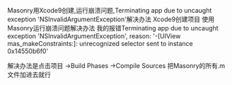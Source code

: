 
Masonry用Xcode9创建,运行崩溃问题,Terminating app due to uncaught exception 'NSInvalidArgumentException'解决办法
Xcode9创建项目 使用Masonry运行崩溃问题解决办法
我的报错Terminating app due to uncaught exception 'NSInvalidArgumentException', 
reason: '-[UIView mas_makeConstraints:]: unrecognized selector sent to instance 0x14550b6f0'



解决办法是点击项目 ->Build Phases ->Compile Sources 把Masonry的所有.m文件加进去就行

